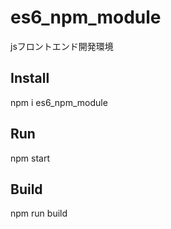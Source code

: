 # es6_npm_module
jsフロントエンド開発環境
## Install
npm i es6_npm_module
## Run
npm start
## Build
npm run build
